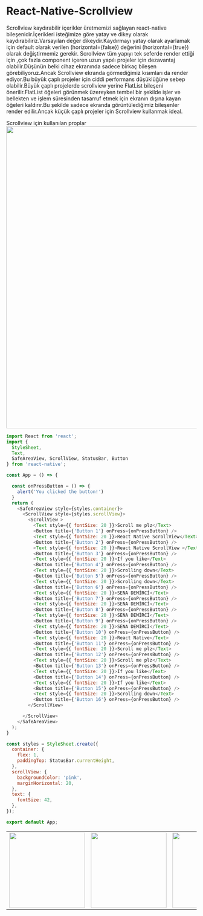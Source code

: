 # React-Native-Scrollview
  Scrollview kaydırabilir içerikler üretmemizi sağlayan react-native bileşenidir.İçerikleri isteğimize göre yatay ve dikey olarak kaydırabiliriz.Varsayılan değer dikeydir.Kaydırmayı yatay olarak ayarlamak için default olarak verilen  (horizontal={false}) değerini (horizontal={true}) olarak değiştirmemiz gerekir.
  Scrollview tüm yapıyı tek seferde render ettiği için ,çok fazla component içeren uzun yapılı projeler için dezavantaj olabilir.Düşünün belki cihaz ekranında sadece birkaç bileşen görebiliyoruz.Ancak Scrollview ekranda görmediğimiz kısımları da render ediyor.Bu büyük çaplı projeler için ciddi performans düşüklüğüne sebep olabilir.Büyük çaplı projelerde scrollview yerine FlatList bileşeni önerilir.FlatList öğeleri görünmek üzereyken tembel bir şekilde işler ve bellekten ve işlem süresinden tasarruf etmek için ekranın dışına kayan öğeleri kaldırır.Bu şekilde sadece ekranda görüntülediğimiz bileşenler render edilir.Ancak küçük çaplı projeler için Scrollview kullanmak ideal.


 Scrollview için kullanılan proplar 
 <br>
<img src="https://github.com/demircisena/React-Native-Scrollview/blob/main/scrollview%20props.png" width="800px" heigth="400">


```javascript
import React from 'react';
import {
  StyleSheet,
  Text,
  SafeAreaView, ScrollView, StatusBar, Button
} from 'react-native';

const App = () => {

  const onPressButton = () => {
    alert('You clicked the button!')
  }
  return (
    <SafeAreaView style={styles.container}>
      <ScrollView style={styles.scrollView}>
        <ScrollView >
          <Text style={{ fontSize: 20 }}>Scroll me plz</Text>
          <Button title={'Button 1'} onPress={onPressButton} />
          <Text style={{ fontSize: 20 }}>React Native ScrollView</Text>
          <Button title={'Button 2'} onPress={onPressButton} />
          <Text style={{ fontSize: 20 }}>React Native ScrollView </Text>
          <Button title={'Button 3'} onPress={onPressButton} />
          <Text style={{ fontSize: 20 }}>If you like</Text>
          <Button title={'Button 4'} onPress={onPressButton} />
          <Text style={{ fontSize: 20 }}>Scrolling down</Text>
          <Button title={'Button 5'} onPress={onPressButton} />
          <Text style={{ fontSize: 20 }}>Scrolling down</Text>
          <Button title={'Button 6'} onPress={onPressButton} />
          <Text style={{ fontSize: 20 }}>SENA DEMİRCİ</Text>
          <Button title={'Button 7'} onPress={onPressButton} />
          <Text style={{ fontSize: 20 }}>SENA DEMİRCİ</Text>
          <Button title={'Button 8'} onPress={onPressButton} />
          <Text style={{ fontSize: 20 }}>SENA DEMİRCİ</Text>
          <Button title={'Button 9'} onPress={onPressButton} />
          <Text style={{ fontSize: 20 }}>SENA DEMİRCİ</Text>
          <Button title={'Button 10'} onPress={onPressButton} />
          <Text style={{ fontSize: 20 }}>React Native</Text>
          <Button title={'Button 11'} onPress={onPressButton} />
          <Text style={{ fontSize: 20 }}>Scroll me plz</Text>
          <Button title={'Button 12'} onPress={onPressButton} />
          <Text style={{ fontSize: 20 }}>Scroll me plz</Text>
          <Button title={'Button 13'} onPress={onPressButton} />
          <Text style={{ fontSize: 20 }}>If you like</Text>
          <Button title={'Button 14'} onPress={onPressButton} />
          <Text style={{ fontSize: 20 }}>If you like</Text>
          <Button title={'Button 15'} onPress={onPressButton} />
          <Text style={{ fontSize: 20 }}>Scrolling down</Text>
          <Button title={'Button 16'} onPress={onPressButton} />
        </ScrollView>

      </ScrollView>
    </SafeAreaView>
  );
}

const styles = StyleSheet.create({
  container: {
    flex: 1,
    paddingTop: StatusBar.currentHeight,
  },
  scrollView: {
    backgroundColor: 'pink',
    marginHorizontal: 20,
  },
  text: {
    fontSize: 42,
  },
});

export default App;
```


<table class="image-table">
<tbody>
<tr>
<td>
<img src="https://github.com/demircisena/React-Native-Scrollview/blob/main/Screenshot_20221104-095813_AwesomeProject.jpg" width="200" heigth="100" >
</td>
<td>
<img src="https://github.com/demircisena/React-Native-Scrollview/blob/main/Screenshot_20221104-095821_AwesomeProject.jpg" width="200" heigth="100">
</td>
<td>
<img src="https://github.com/demircisena/React-Native-Scrollview/blob/main/Screenshot_20221104-101516_AwesomeProject.jpg" width="200" heigth="100">
</td>
</tr>
</tbody>
</table>
